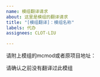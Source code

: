 ```yaml
---
name: 模组翻译请求
about: 这里是模组的翻译请求
title: "[模组翻译]：模组名称"
labels: 代办
assignees: CLOT-LIU

---
```


请附上模组的mcmod或者原项目地址：

请确认之前没有翻译过此模组
